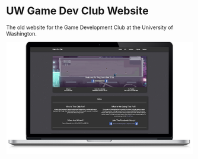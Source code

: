 # UW Game Dev Club Website


The old website for the Game Development Club at the University of Washington.

![WebsiteImage](docs/game_dev_club_website.png)